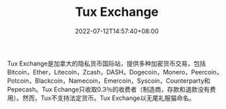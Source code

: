 ﻿---
weight: 
title: "Tux Exchange"
description: "?Tux Exchange是加拿大的隐私货币国际站，提供多种加密货币交易。"
date: 2022-07-12T14:57:40+08:00
lastmod: 2022-07-12T14:57:40+08:00
draft: false
authors: ["Simon"]
featuredImage: "tux-exchange.webp"
link: "https://tuxexchange.com/"
tags: ["交易所","Tux Exchange"]
categories: ["navigation"]
navigation: ["交易所"]
lightgallery: true
toc: true
pinned: false
recommend: false
recommend1: false
---
Tux Exchange是加拿大的隐私货币国际站，提供多种加密货币交易，包括Bitcoin，Ether，Litecoin，Zcash，DASH，Dogecoin，Monero，Peercoin，Potcoin，Blackcoin，Namecoin，Emercoin，Syscoin，Counterparty和Pepecash。Tux Echange只收取0.3％的收费者（制造商，存款和退款没有费用）。然而，Tux不支持法定货币。Tux Exchange以无尾礼服猫命名。
